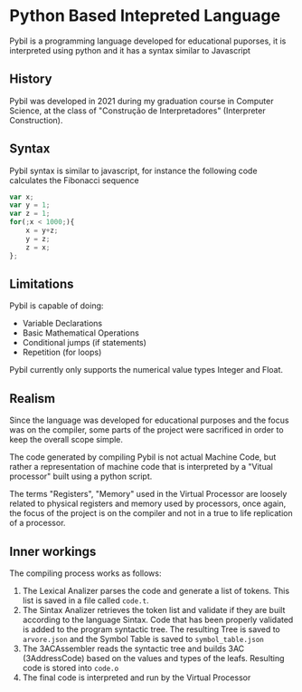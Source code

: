 # Python Based Intepreted Language
Pybil is a programming language developed for educational puporses, it is interpreted using python and it has a syntax similar to Javascript

## History
Pybil was developed in 2021 during my graduation course in Computer Science, at the class of "Construção de Interpretadores" (Interpreter Construction).

## Syntax
Pybil syntax is similar to javascript, for instance the following code calculates the Fibonacci sequence
```javascript
var x;
var y = 1;
var z = 1;
for(;x < 1000;){
    x = y+z;
    y = z;
    z = x;
};
```

## Limitations
Pybil is capable of doing:
- Variable Declarations
- Basic Mathematical Operations
- Conditional jumps (if statements)
- Repetition (for loops)

Pybil currently only supports the numerical value types Integer and Float.

## Realism
Since the language was developed for educational purposes and the focus was on the compiler, some parts of the project were sacrificed in order to keep the overall scope simple.

The code generated by compiling Pybil is not actual Machine Code, but rather a representation of machine code that is interpreted by a "Vitual processor" built using a python script.

The terms "Registers", "Memory" used in the Virtual Processor are loosely related to physical registers and memory used by processors, once again, the focus of the project is on the compiler and not in a true to life replication of a processor.

## Inner workings
The compiling process works as follows:
1. The Lexical Analizer parses the code and generate a list of tokens. This list is saved in a file called `code.t`.
2. The Sintax Analizer retrieves the token list and validate if they are built according to the language Sintax. Code that has been properly validated is added to the program syntactic tree. The resulting Tree is saved to `arvore.json` and the Symbol Table is saved to `symbol_table.json`
3. The 3ACAssembler reads the syntactic tree and builds 3AC (3AddressCode) based on the values and types of the leafs. Resulting code is stored into `code.o`
4. The final code is interpreted and run by the Virtual Processor